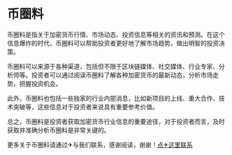 # 币圈料

币圈料是指关于加密货币行情、市场动态、投资信息等相关的资讯和预测。在这个信息爆炸的时代，币圈料可以帮助投资者更好地了解市场趋势，做出明智的投资决策。

币圈料可以来源于各种渠道，包括但不限于区块链媒体、社交媒体、行业专家、分析师等。投资者可以通过阅读币圈料了解各种加密货币的最新动态，分析市场走势，把握投资机会。

此外，币圈料也包括一些独家的行业内部消息，比如新项目的上线、重大合作、技术突破等，这些信息对于投资者来说具有重要参考价值。

总之，币圈料是投资者获取加密货币行业信息的重要途径，对于投资者而言，及时获取并准确分析币圈料是非常关键的。

更多关于币圈料请通过✈与我们联系，感谢阅读，谢谢！[点✈这里联系](https://ss.k02.cc)